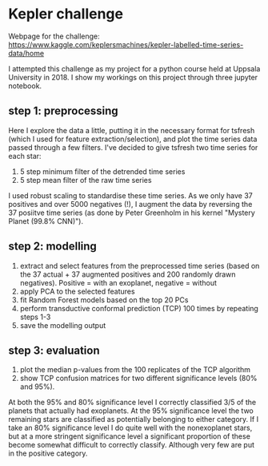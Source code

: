 # Kepler challenge
Webpage for the challenge: https://www.kaggle.com/keplersmachines/kepler-labelled-time-series-data/home

I attempted this challenge as my project for a python course held at Uppsala University in 2018. I show my workings on this project through three jupyter notebook.

## step 1: preprocessing
Here I explore the data a little, putting it in the necessary format for tsfresh (which I used for feature extraction/selection), and plot the time series data passed through a few filters. I've decided to give tsfresh two time series for each star:
1. 5 step minimum filter of the detrended time series
2. 5 step mean filter of the raw time series

I used robust scaling to standardise these time series. As we only have 37 positives and over 5000 negatives (!), I augment the data by reversing the 37 posiitve time series (as done by Peter Greenholm in his kernel "Mystery Planet (99.8% CNN)").

## step 2: modelling
1. extract and select features from the preprocessed time series (based on the 37 actual + 37 augmented positives and 200 randomly drawn negatives). Positive = with an exoplanet, negative = without
2. apply PCA to the selected features
3. fit Random Forest models based on the top 20 PCs
4. perform transductive conformal prediction (TCP) 100 times by repeating steps 1-3
5. save the modelling output

## step 3: evaluation
1. plot the median p-values from the 100 replicates of the TCP algorithm
2. show TCP confusion matrices for two different significance levels (80% and 95%). 

At both the 95% and 80% significance level I correctly classified 3/5 of the planets that actually had exoplanets. At the 95% significance level the two remaining stars are classified as potentially belonging to either category. If I take an 80% significance level I do quite well with the nonexoplanet stars, but at a more stringent significance level a significant proportion of these become somewhat difficult to correctly classify. Although very few are put in the positive category.
